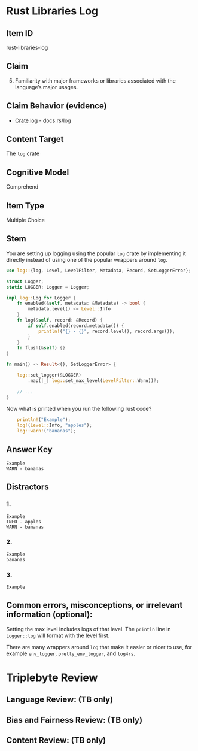 # Rust Libraries Log

## Item ID
rust-libraries-log

## Claim
5. Familiarity with major frameworks or libraries associated with the language’s major usages.

## Claim Behavior (evidence)
- [Crate log](https://docs.rs/log/0.4.11/log/index.html) - docs.rs/log

## Content Target
The `log` crate

## Cognitive Model
Comprehend

## Item Type
Multiple Choice

## Stem

You are setting up logging using the popular `log` crate by implementing it
directly instead of using one of the popular wrappers around `log`.

```rust
use log::{log, Level, LevelFilter, Metadata, Record, SetLoggerError};

struct Logger;
static LOGGER: Logger = Logger;

impl log::Log for Logger {
    fn enabled(&self, metadata: &Metadata) -> bool {
        metadata.level() <= Level::Info
    }
    fn log(&self, record: &Record) {
        if self.enabled(record.metadata()) {
            println!("{} - {}", record.level(), record.args());
        }
    }
    fn flush(&self) {}
}

fn main() -> Result<(), SetLoggerError> {

    log::set_logger(&LOGGER)
        .map(|_| log::set_max_level(LevelFilter::Warn))?;
    
    // ...
}
```

Now what is printed when you run the following rust code?

```rust
    println!("Example");
    log!(Level::Info, "apples");
    log::warn!("bananas");
```

## Answer Key

```
Example
WARN - bananas
```


## Distractors

### 1.
```
Example
INFO - apples
WARN - bananas
```

### 2.
```
Example
bananas
```

### 3.
```
Example
```

## Common errors, misconceptions, or irrelevant information (optional):

Setting the max level includes logs of that level.
The `println` line in `Logger::log` will format with the level first.

There are many wrappers around `log` that make it easier or nicer to use,
for example `env_logger`, `pretty_env_logger`, and `log4rs`.


# Triplebyte Review


## Language Review: (TB only)


## Bias and Fairness Review: (TB only)


## Content Review: (TB only)

